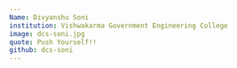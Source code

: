 ```yaml
---
Name: Divyanshu Soni
institution: Vishwakarma Government Engineering College
image: dcs-soni.jpg 
quote: Push Yourself!!
github: dcs-soni
---
```

